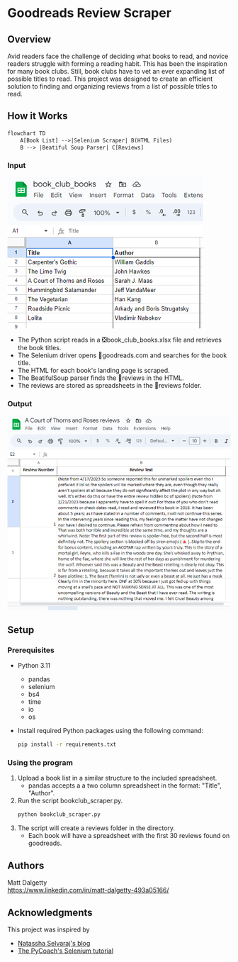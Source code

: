 # Goodreads Review Scraper

## Overview

Avid readers face the challenge of deciding what books to read, and novice readers struggle with forming a reading habit. This has been the inspiration for many book clubs. Still, book clubs have to vet an ever expanding list of possible titles to read. This project was designed to create an efficient solution to finding and organizing reviews from a list of possible titles to read.

## How it Works

```mermaid
flowchart TD
    A[Book List] -->|Selenium Scraper| B(HTML Files)
    B --> |Beatiful Soup Parser| C[Reviews]
```

### Input

![Screenshot of book club list spreadsheet](https://github.com/mfdalgetty/Goodreads-Scraper/blob/main/Screenshots/Book%20Club%20Books.png)



* The Python script reads in a ❎book_club_books.xlsx file and retrieves the book titles.
* The Selenium driver opens 📖goodreads.com and searches for the book title.
* The HTML for each book's landing page is scraped.
* The BeatifulSoup parser finds the 📃reviews in the HTML.
* The reviews are stored as spreadsheets in the 📂reviews folder.  

### Output

![Screenshot of a reviews spreadsheet](https://github.com/mfdalgetty/Goodreads-Scraper/blob/main/Screenshots/Reviews.png)

## Setup

### Prerequisites

* Python 3.11
  * pandas
  * selenium
  * bs4
  * time
  * io
  * os
* Install required Python packages using the following command:

  ```bash
  pip install -r requirements.txt

### Using the program

1. Upload a book list in a similar structure to the included spreadsheet.
   * pandas accepts a a two column spreadsheet in the format: "Title", "Author".
2. Run the script bookclub_scraper.py.
    ```bash
    python bookclub_scraper.py
3. The script will create a reviews folder in the directory.
   * Each book will have a spreadsheet with the first 30 reviews found on goodreads.

## Authors

Matt Dalgetty  
https://www.linkedin.com/in/matt-dalgetty-493a05166/

## Acknowledgments

This project was inspired by 
* [Natassha Selvaraj's blog](https://www.natasshaselvaraj.com/web-scraping/)
* [The PyCoach's Selenium tutorial](https://www.youtube.com/watch?v=UOsRrxMKJYk&t=1155s)
